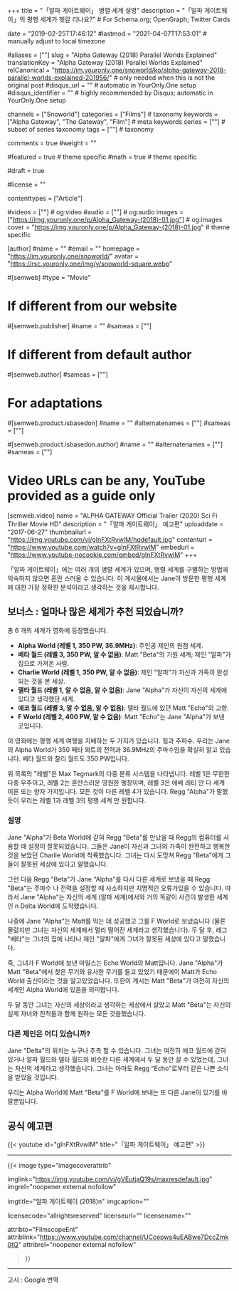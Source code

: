 +++
title = "「알파 게이트웨이」 병렬 세계 설명"
description = "「알파 게이트웨이」의 평행 세계가 헷갈 리나요?" # For Schema.org; OpenGraph; Twitter Cards

date = "2019-02-25T17:46:12"
#lastmod = "2021-04-07T17:53:01"                 # manually adjust to local timezone

#aliases = [""]
slug = "Alpha Gateway (2018) Parallel Worlds Explained"
translationKey = "Alpha Gateway (2018) Parallel Worlds Explained"
relCanonical = "https://im.youronly.one/snoworld/ko/alpha-gateway-2018-parallel-worlds-explained-201956/"                            # only needed when this is not the original post
#disqus_url = ""                                                    # automatic in YourOnly.One setup
#disqus_identifier = ""                                             # highly recommended by Disqus; automatic in YourOnly.One setup

channels = ["Snoworld"]
categories = ["Films"]														# taxonomy
keywords = ["Alpha Gateway", "The Gateway", "Film"]															# meta keywords
series = [""]																# subset of series taxonomy
tags = [""]																	# taxonomy

comments = true
#weight = ""

#featured = true															# theme specific
#math = true																	# theme specific

#draft = true

#license = ""

contenttypes = ["Article"]

#videos = [""]																# og:video
#audio = [""]																# og:audio
images = ["https://img.youronly.one/p/Alpha_Gateway-(2018)-01.jpg"]    # og:images
cover = "https://img.youronly.one/p/Alpha_Gateway-(2018)-01.jpg"       # theme specific

[author]
#name = ""
#email = ""
homepage = "https://im.youronly.one/snoworld/"
avatar = "https://rsc.youronly.one/img/y/snoworld-square.webp"

#[semweb]
#type = "Movie"

# If different from our website
#[semweb.publisher]
#name = ""
#sameas = [""]

# If different from default author
#[semweb.author]
#sameas = [""]

# For adaptations
#[semweb.product.isbasedon]
#name = ""
#alternatenames = [""]
#sameas = [""]

#[semweb.product.isbasedon.author]
#name = ""
#alternatenames = [""]
#sameas = [""]

# Video URLs can be any, YouTube provided as a guide only
[semweb.video]
name = "ALPHA GATEWAY Official Trailer (2020) Sci Fi Thriller Movie HD"
description = "「알파 게이트웨이」 예고편"
uploaddate = "2017-06-27"
thumbnailurl = "https://img.youtube.com/vi/gInFXtRvwlM/hqdefault.jpg"
contenturl = "https://www.youtube.com/watch?v=gInFXtRvwlM"
embedurl = "https://www.youtube-nocookie.com/embed/gInFXtRvwlM"
+++

「알파 게이트웨이」에는 여러 개의 병렬 세계가 있으며, 병렬 세계를 구별하는 방법에 익숙하지 않으면 혼란 스러울 수 있습니다. 이 게시물에서는 Jane이 방문한 평행 세계에 대한 가장 정확한 분석이라고 생각하는 것을 제시합니다.

<!--more-->

## 보너스 : 얼마나 많은 세계가 추천 되었습니까?
총 6 개의 세계가 영화에 등장했습니다.

* **Alpha World (레벨 1, 350 PW, 36.9MHz)**: 주인공 제인의 원점 세계.
* **베타 월드 (레벨 3, 350 PW, 알 수 없음)**: Matt "Beta"의 기원 세계; 제인 "알파"가 집으로 가져온 사람.
* **Charlie World (레벨 1, 350 PW, 알 수 없음)**: 제인 "알파"가 자신과 가족이 완성되는 것을 본 세상.
* **델타 월드 (레벨 1, 알 수 없음, 알 수 없음)**: Jane "Alpha"가 자신이 자신의 세계에 있다고 생각했던 세계.
* **에코 월드 (레벨 3, 알 수 없음, 알 수 없음)**: 델타 월드에 있던 Matt "Echo"의 고향.
* **F World (레벨 2, 400 PW, 알 수 없음)**: Matt "Echo"는 Jane "Alpha"가 보낸 곳입니다.

이 영화에는 평행 세계 여행을 지배하는 두 가지가 있습니다. 힘과 주파수. 우리는 Jane의 Alpha World가 350 페타 와트의 전력과 36.9MHz의 주파수임을 확실히 알고 있습니다. 베타 월드와 찰리 월드도 350 PW입니다.

위 목록의 "레벨"은 Max Tegmark의 다중 분류 시스템을 나타냅니다. 레벨 1은 무한한 다중 우주이고, 레벨 2는 혼란스러운 영원한 팽창이며, 레벨 3은 에베 레티 안 다 세계 이론 또는 양자 가지입니다. 모든 것이 다른 레벨 4가 있습니다. Regg "Alpha"가 말했듯이 우리는 레벨 1과 레벨 3의 평행 세계 만 원합니다.

### 설명
Jane "Alpha"가 Beta World에 갇혀 Regg "Beta"를 만났을 때 Regg의 컴퓨터를 사용할 때 설정이 잘못되었습니다. 그들은 Jane이 자신과 그녀의 가족이 완전하고 행복한 것을 보았던 Charlie World에 착륙했습니다. 그녀는 다시 도망쳐 Regg "Beta"에게 그들이 잘못된 세상에 있다고 말했습니다.

그런 다음 Regg "Beta"가 Jane "Alpha"를 다시 다른 세계로 보냈을 때 Regg "Beta"는 주파수 나 전력을 설정할 때 사소하지만 치명적인 오류가있을 수 있습니다. 따라서 Jane "Alpha"는 자신의 세계 (알파 세계)에서와 거의 똑같이 사건이 발생한 세계인 n Delta World에 도착했습니다.

나중에 Jane "Alpha"는 Matt를 막는 데 성공했고 그를 F World로 보냈습니다 (물론 몰랐지만 그녀는 자신의 세계에서 멀리 떨어진 세계라고 생각했습니다). 두 달 후, 레그 "베타"는 그녀의 집에 나타나 제인 "알파"에게 그녀가 잘못된 세상에 있다고 말했습니다.

즉, 그녀가 F World에 보낸 마일스는 Echo World의 Matt입니다. Jane "Alpha"가 Matt "Beta"에서 찾은 무기와 유사한 무기를 들고 있었기 때문에이 Matt가 Echo World 출신이라는 것을 알고있었습니다. 또한이 계시는 Matt "Beta"가 여전히 자신의 세계인 Alpha World에 있음을 의미합니다.

두 달 동안 그녀는 자신의 세상이라고 생각하는 세상에서 살았고 Matt "Beta"는 자신의 실제 자녀와 친척들과 함께 원하는 모든 것을했습니다.

### 다른 제인은 어디 있습니까?
Jane "Delta"의 위치는 누구나 추측 할 수 있습니다. 그녀는 여전히 에코 월드에 갇혀 있거나 알파 월드와 델타 월드와 비슷한 다른 세계에서 두 달 동안 살 수 있었는데, 그녀는 자신의 세계라고 생각했습니다. 그녀는 아마도 Regg "Echo"로부터 같은 나쁜 소식을 받았을 것입니다.

우리는 Alpha World에 Matt "Beta"를 F World에 보내는 또 다른 Jane이 있기를 바랄뿐입니다.

## 공식 예고편
{{< youtube id="gInFXtRvwlM" title="「알파 게이트웨이」 예고편" >}}

-------

{{< image
  type="imagecoverattrib"

  imglink="https://img.youtube.com/vi/gVEutjaQ19s/maxresdefault.jpg"
  imgrel="noopener external nofollow"

  imgtitle="알파 게이트웨이 (2018)n"
  imgcaption=""

  licensecode="allrightsreserved"
  licenseurl=""
  licensename=""

  attribto="FilmscopeEnt"
  attriblink="https://www.youtube.com/channel/UCcepws4uEABwe7DccZmk0tQ"
  attribrel="noopener external nofollow"
>}}

-------

고시 : Google 번역
